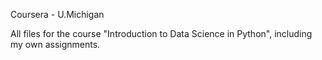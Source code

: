 Coursera - U.Michigan 

All files for the course "Introduction to Data Science in Python", including my own assignments. 
